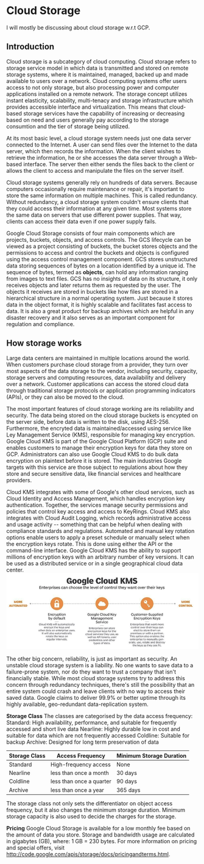 # Cloud Storage
I will mostly be discussing about cloud storage w.r.t GCP.

## Introduction
Cloud storage is a subcategory of cloud computing. Cloud storage refers to storage service model in which data is transmitted and stored on remote storage systems, where it is maintained, managed, backed up and made available to users over a network. Cloud computing systems offer users access to not only storage, but also processing power and computer applications installed on a remote network. The storage concept utilizes instant elasticity, scalability, multi-tenacy and storage infrastructure which provides accessible interface and virtualization. This means that cloud-based storage services have the capability of increasing or decreasing based on need and users generally pay according to the storage consumtion and the tier of storage being utilized.

At its most basic level, a cloud storage system needs just one data server connected to the Internet. A user can send files over the Internet to the data server, which then records the information. When the client wishes to retrieve the information, he or she accesses the data server through a Web-based interface. The server then either sends the files back to the client or allows the client to access and manipulate the files on the server itself.

Cloud storage systems generally rely on hundreds of data servers. Because computers occasionally require maintenance or repair, it's important to store the same information on multiple machines. This is called redundancy. Without redundancy, a cloud storage system couldn't ensure clients that they could access their information at any given time. Most systems store the same data on servers that use different power supplies. That way, clients can access their data even if one power supply fails.

Google Cloud Storage consists of four main components which are projects, buckets, objects, and access controls. The GCS lifecycle can be viewed as a project consisting of buckets, the bucket stores objects and the permissions to access and control the buckets and objects is configured using the access control management component. GCS stores unstructured data storing sequences of bytes on a location identified by a unique id. The sequence of bytes, termed as **objects**, can hold any information ranging from images to text files. GCS has no insights of data on its structure, it only receives objects and later returns them as requested by the user. The objects it receives are stored in buckets like how files are stored in a hierarchical structure in a normal operating system. Just because it stores data in the object format, it is highly scalable and facilitates fast access to data. It is also a great product for backup archives which are helpful in any disaster recovery and it also serves as an important component for regulation and compliance. 

## How storage works
Large data centers are maintained in multiple locations around the world. When customers purchase cloud storage from a provider, they turn over most aspects of the data storage to the vendor, including security, capacity, storage servers and computing resources, data availability and delivery over a network. Customer applications can access the stored cloud data through traditional storage protocols or application programming indicators (APIs), or they can also be moved to the cloud.

The most important features of cloud storage working are its reliability and security. The data being stored on the cloud storage buckets is encypted on the server side, before data is written to the disk, using AES-256. Furthermore, the encryted data is maintained/accessed using service like Ley Management Service (KMS), responsible for managing key encryption. Google Cloud KMS is part of the Google Cloud Platform (GCP) suite and enables customers to manage their encryption keys for data they store on GCP. Administrators can also use Google Cloud KMS to do bulk data encryption on plaintext before it is stored. The main industries Google targets with this service are those subject to regulations about how they store and secure sensitive data, like financial services and healthcare providers. 

Cloud KMS integrates with some of Google's other cloud services, such as Cloud Identity and Access Management, which handles encryption key authentication. Together, the services manage security permissions and policies that control key access and access to KeyRings. Cloud KMS also integrates with Cloud Audit Logging, which records administrative access and usage activity -- something that can be helpful when dealing with compliance standards and regulations. Automated and manual key rotation options enable users to apply a preset schedule or manually select when the encryption keys rotate. This is done using either the API or the command-line interface. Google Cloud KMS has the ability to support millions of encryption keys with an arbitrary number of key versions. It can be used as a distributed service or in a single geographical cloud data center.
![KMS Control level](https://github.com/TheJacksonLaboratory/cloud-computing-for-genomics/blob/gh-pages/fig/GCP_KMS.png)

The other big concern, reliability, is just as important as security. An unstable cloud storage system is a liability. No one wants to save data to a failure-prone system, nor do they want to trust a company that isn't financially stable. While most cloud storage systems try to address this concern through redundancy techniques, there's still the possibility that an entire system could crash and leave clients with no way to access their saved data. Google claims to deliver 99.9% or better uptime through its highly available, geo-redundant data-replication system.

**Storage Class**
The classes are categorised by the data access frequency:
Standard: High availability, performance, and suitable for frequently accessed and short live data
Nearline: Highly durable low in cost and suitable for data which are not frequently accessed
Coldline: Suitable for backup 
Archive: Designed for long term preservation of data

|Storage Class   |Access Frequency          |Minimum Storage Duration   |
|----------------|--------------------------|---------------------------|
| Standard       | High-frequency access    | None                      |   
| Nearline       | less than once a month   | 30 days                   |   
| Coldline       | less than once a quarter | 90 days                   |
| Archive        | less than once a year    | 365 days                  |

The storage class not only sets the differentiator on object access frequency, but it also changes the minimum storage duration. Minimum storage capacity is also used to decide the charges for the storage.

**Pricing**
Google Cloud Storage is available for a low monthly fee based on the amount of data you store. Storage and bandwidth usage are calculated in gigabytes (GB), where: 1 GB = 230 bytes. For more information on pricing and special offers, visit http://code.google.com/apis/storage/docs/pricingandterms.html. 
